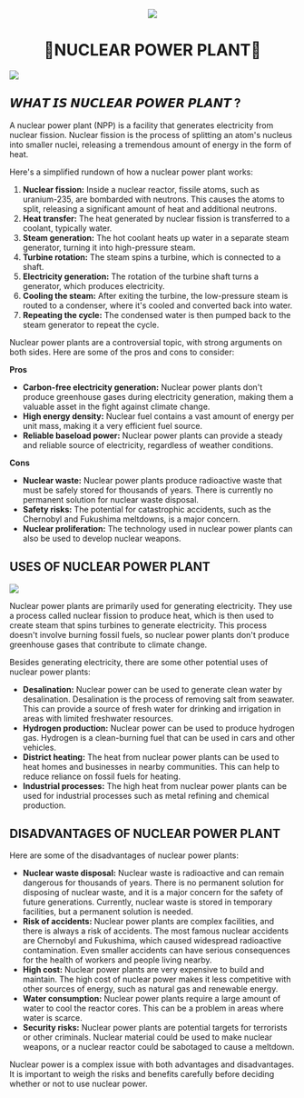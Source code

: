 <p align="center">
  <img src="https://readme-typing-svg.demolab.com?font=Capriola&size=40&duration=4000&pause=450&color=F70069&background=FFFFAA00&center=true&random=false&width=600&height=100&lines=WELCOME+TO+OUR+PROJECT+!; TEAM: GENSHIN" />
</p>


<h1 align="center"> 🌟NUCLEAR POWER PLANT🌟<br></h1>
<p align="center">

![](https://telegra.ph/file/bbd5506b1c56def046fa4.jpg)


## 𝙒𝙃𝘼𝙏 𝙄𝙎 𝙉𝙐𝘾𝙇𝙀𝘼𝙍 𝙋𝙊𝙒𝙀𝙍 𝙋𝙇𝘼𝙉𝙏 ? 

A nuclear power plant (NPP) is a facility that generates electricity from nuclear fission. Nuclear fission is the process of splitting an atom's nucleus into smaller nuclei, releasing a tremendous amount of energy in the form of heat.  


Here's a simplified rundown of how a nuclear power plant works:

1. **Nuclear fission:** Inside a nuclear reactor, fissile atoms, such as uranium-235, are bombarded with neutrons. This causes the atoms to split, releasing a significant amount of heat and additional neutrons.
2. **Heat transfer:** The heat generated by nuclear fission is transferred to a coolant, typically water.  
3. **Steam generation:** The hot coolant heats up water in a separate steam generator, turning it into high-pressure steam.
4. **Turbine rotation:** The steam spins a turbine, which is connected to a shaft.
5. **Electricity generation:** The rotation of the turbine shaft turns a generator, which produces electricity.
6. **Cooling the steam:** After exiting the turbine, the low-pressure steam is routed to a condenser, where it's cooled and converted back into water.
7. **Repeating the cycle:** The condensed water is then pumped back to the steam generator to repeat the cycle.

Nuclear power plants are a controversial topic, with strong arguments on both sides. Here are some of the pros and cons to consider:

**Pros**

* **Carbon-free electricity generation:** Nuclear power plants don't produce greenhouse gases during electricity generation, making them a valuable asset in the fight against climate change.
* **High energy density:** Nuclear fuel contains a vast amount of energy per unit mass, making it a very efficient fuel source.
* **Reliable baseload power:** Nuclear power plants can provide a steady and reliable source of electricity, regardless of weather conditions.

**Cons**

* **Nuclear waste:** Nuclear power plants produce radioactive waste that must be safely stored for thousands of years. There is currently no permanent solution for nuclear waste disposal.
* **Safety risks:** The potential for catastrophic accidents, such as the Chernobyl and Fukushima meltdowns, is a major concern.
* **Nuclear proliferation:** The technology used in nuclear power plants can also be used to develop nuclear weapons.


## USES OF NUCLEAR POWER PLANT ##

![](https://telegra.ph/file/a2403908b641a85024ef3.jpg)

Nuclear power plants are primarily used for generating electricity. They  use a process called nuclear fission to produce heat, which is then used to create steam that spins turbines to generate electricity. This process doesn't involve burning fossil fuels, so nuclear power plants don't produce greenhouse gases that contribute to climate change.

Besides generating electricity, there are some other potential uses of nuclear power plants:

* **Desalination:**  Nuclear power can be used to generate clean water by desalination. Desalination is the process of removing salt from seawater. This can provide a source of fresh water for drinking and irrigation in areas with limited freshwater resources.
* **Hydrogen production:**  Nuclear power can be used to produce hydrogen gas. Hydrogen is a clean-burning fuel that can be used in cars and other vehicles. 
* **District heating:**  The heat from nuclear power plants can be used to heat homes and businesses in nearby communities. This can help to reduce reliance on fossil fuels for heating. 
* **Industrial processes:**  The high heat from nuclear power plants can be used for industrial processes such as metal refining and chemical production.



## DISADVANTAGES OF NUCLEAR POWER PLANT 

Here are some of the disadvantages of nuclear power plants:

* **Nuclear waste disposal:**  Nuclear waste is radioactive and can remain dangerous for thousands of years. There is no permanent solution for disposing of nuclear waste, and it is a major concern for the safety of future generations. Currently, nuclear waste is stored in temporary facilities, but a permanent solution is needed.
* **Risk of accidents:**  Nuclear power plants are complex facilities, and there is always a risk of accidents. The most famous nuclear accidents are Chernobyl and Fukushima, which caused widespread radioactive contamination. Even smaller accidents can have serious consequences for the health of workers and people living nearby.
* **High cost:**  Nuclear power plants are very expensive to build and maintain. The high cost of nuclear power makes it less competitive with other sources of energy, such as natural gas and renewable energy.
* **Water consumption:**  Nuclear power plants require a large amount of water to cool the reactor cores. This can be a problem in areas where water is scarce.
* **Security risks:**  Nuclear power plants are potential targets for terrorists or other criminals. Nuclear material could be used to make nuclear weapons, or a nuclear reactor could be sabotaged to cause a meltdown.

Nuclear power is a complex issue with both advantages and disadvantages. It is important to weigh the risks and benefits carefully before deciding whether or not to use nuclear power.
